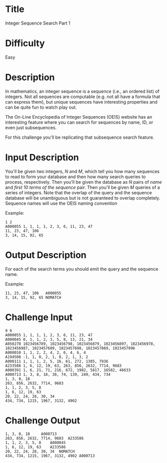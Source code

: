# Title

Integer Sequence Search Part 1

# Difficulty

Easy

# Description

In mathematics, an integer sequence is a sequence (i.e., an ordered list) of integers. Not all sequences are computable (e.g. not all have a formula that can express them), but unique sequences have interesting properties and can be quite fun to watch play out. 

The On-Line Encyclopedia of Integer Sequences (OEIS) website has an interesting feature where you can search for sequences by name, ID, or even just subsequences. 

For this challenge you'll be replicating that subsequence search feature. 

# Input Description

You'll be given two integers, *N* and *M*, which tell you how many sequences to read to form your database and then how many search queries to process, respectively. Then you'll be given the database as *N* pairs of *name* and *first 10 terms of the sequence* pair. Then you'll be given *M* queries of a series of integers. Note that the overlap of the query and the sequence database will be unambiguous but is not guaranteed to overlap completely. Sequence names will use the OEIS naming convention

Example:

	1 2
	A000055	1, 1, 1, 1, 2, 3, 6, 11, 23, 47
	11, 23, 47, 106
	3, 14, 15, 92, 65

# Output Description

For each of the search terms you should emit the query and the sequence name. 

Example:

	11, 23, 47, 106   A000055
	3, 14, 15, 92, 65 NOMATCH

# Challenge Input

	9 6
	A000055	1, 1, 1, 1, 2, 3, 6, 11, 23, 47
	A000045	0, 1, 1, 2, 3, 5, 8, 13, 21, 34
	A050278	1023456789, 1023456798, 1023456879, 1023456897, 1023456978, 1023456987, 1023457689, 1023457698, 1023457869, 1023457896
	A000010	1, 1, 2, 2, 4, 2, 6, 4, 6, 4
	A194508	-1, 1, 0, 2, 1, 0, 2, 1, 3, 2
	A000111	1, 1, 1, 2, 5, 16, 61, 272, 1385, 7936
	A233586	1, 6, 12, 19, 63, 263, 856, 2632, 7714, 9683
	A000391	1, 6, 21, 71, 216, 672, 1982, 5817, 16582, 46633
	A000713	1, 3, 8, 18, 38, 74, 139, 249, 434, 734
	1, 3, 8, 18
	263, 856, 2632, 7714, 9683
	1, 1, 2, 3, 5, 8
	1, 6, 12, 19, 63
	20, 22, 24, 28, 30, 34
	434, 734, 1215, 1967, 3132, 4902

# Challenge Output

	1, 3, 8, 18		A000713
	263, 856, 2632, 7714, 9683 	A233586
	1, 1, 2, 3, 5, 8	A000045
	1, 6, 12, 19, 63	A233586
	20, 22, 24, 28, 30, 34	NOMATCH
	434, 734, 1215, 1967, 3132, 4902 A000713